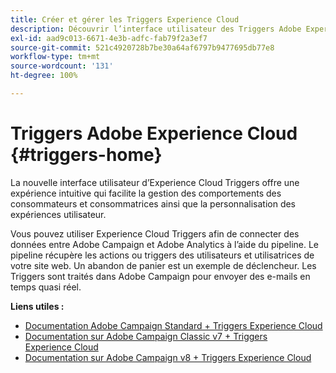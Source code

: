 ```yaml
---
title: Créer et gérer les Triggers Experience Cloud
description: Découvrir l’interface utilisateur des Triggers Adobe Experience Cloud
exl-id: aad9c013-6671-4e3b-adfc-fab79f2a3ef7
source-git-commit: 521c4920728b7be30a64af6797b9477695db77e8
workflow-type: tm+mt
source-wordcount: '131'
ht-degree: 100%

---
```


# Triggers Adobe Experience Cloud {#triggers-home}

La nouvelle interface utilisateur d’Experience Cloud Triggers offre une expérience intuitive qui facilite la gestion des comportements des consommateurs et consommatrices ainsi que la personnalisation des expériences utilisateur.

Vous pouvez utiliser Experience Cloud Triggers afin de connecter des données entre Adobe Campaign et Adobe Analytics à l’aide du pipeline. Le pipeline récupère les actions ou triggers des utilisateurs et utilisatrices de votre site web. Un abandon de panier est un exemple de déclencheur. Les Triggers sont traités dans Adobe Campaign pour envoyer des e-mails en temps quasi réel.

**Liens utiles :**

* [Documentation Adobe Campaign Standard + Triggers Experience Cloud](https://experienceleague.adobe.com/docs/campaign-standard/using/integrating-with-adobe-cloud/working-with-campaign-and-triggers/about-adobe-experience-cloud-triggers.html?lang=fr)
* [Documentation sur Adobe Campaign Classic v7 + Triggers Experience Cloud](https://experienceleague.adobe.com/docs/campaign-classic/using/integrating-with-adobe-experience-cloud/experience-triggers/about-triggers.html?lang=fr)
* [Documentation sur Adobe Campaign v8 + Triggers Experience Cloud](https://experienceleague.adobe.com/docs/campaign/campaign-v8/connect/ac-triggers.html?lang=fr)
